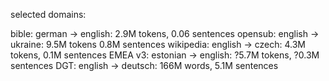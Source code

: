 selected domains:

bible: german -> english: 2.9M tokens, 0.06 sentences
opensub: english -> ukraine: 9.5M tokens 0.8M sentences
wikipedia: english -> czech: 4.3M tokens, 0.1M sentences
EMEA v3: estonian -> english: ?5.7M tokens, ?0.3M sentences
DGT: english -> deutsch: 166M words, 5.1M sentences